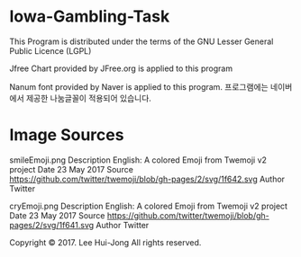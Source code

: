 # Iowa-Gambling-Task

This Program is distributed under the terms of the GNU Lesser General Public Licence (LGPL)

Jfree Chart provided by JFree.org is applied to this program

Nanum font provided by Naver is applied to this program. 프로그램에는 네이버에서 제공한 나눔글꼴이 적용되어 있습니다.

# Image Sources

smileEmoji.png
Description	English: A colored Emoji from Twemoji v2 project
Date			23 May 2017
Source		https://github.com/twitter/twemoji/blob/gh-pages/2/svg/1f642.svg
Author		Twitter

cryEmoji.png
Description	English: A colored Emoji from Twemoji v2 project
Date      23 May 2017
Source    https://github.com/twitter/twemoji/blob/gh-pages/2/svg/1f641.svg
Author    Twitter

Copyright © 2017. Lee Hui-Jong All rights reserved.
